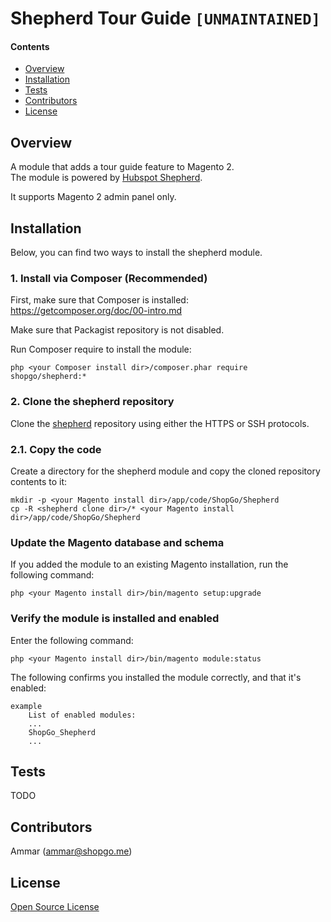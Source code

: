Shepherd Tour Guide `[UNMAINTAINED]`
====================================


#### Contents
*   [Overview](#over)
*   [Installation](#install)
*   [Tests](#tests)
*   [Contributors](#contrib)
*   [License](#lic)


## <a name="over"></a>Overview

A module that adds a tour guide feature to Magento 2.  
The module is powered by [Hubspot Shepherd](https://github.com/shipshapecode/shepherd).

It supports Magento 2 admin panel only.

## <a name="install"></a>Installation

Below, you can find two ways to install the shepherd module.

### 1. Install via Composer (Recommended)
First, make sure that Composer is installed: https://getcomposer.org/doc/00-intro.md

Make sure that Packagist repository is not disabled.

Run Composer require to install the module:

    php <your Composer install dir>/composer.phar require shopgo/shepherd:*

### 2. Clone the shepherd repository
Clone the <a href="https://github.com/shopgo-magento2/shepherd" target="_blank">shepherd</a> repository using either the HTTPS or SSH protocols.

### 2.1. Copy the code
Create a directory for the shepherd module and copy the cloned repository contents to it:

    mkdir -p <your Magento install dir>/app/code/ShopGo/Shepherd
    cp -R <shepherd clone dir>/* <your Magento install dir>/app/code/ShopGo/Shepherd

### Update the Magento database and schema
If you added the module to an existing Magento installation, run the following command:

    php <your Magento install dir>/bin/magento setup:upgrade

### Verify the module is installed and enabled
Enter the following command:

    php <your Magento install dir>/bin/magento module:status

The following confirms you installed the module correctly, and that it's enabled:

    example
        List of enabled modules:
        ...
        ShopGo_Shepherd
        ...

## <a name="tests"></a>Tests

TODO

## <a name="contrib"></a>Contributors

Ammar (<ammar@shopgo.me>)

## <a name="lic"></a>License

[Open Source License](LICENSE.txt)
